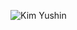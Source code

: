 <!--
**kysclient/kysclient** is a ✨ _special_ ✨ repository because its `README.md` (this file) appears on your GitHub profile.

Here are some ideas to get you started:

- 🔭 I’m currently working on ...
- 🌱 I’m currently learning ...
- 👯 I’m looking to collaborate on ...
- 🤔 I’m looking for help with ...
- 💬 Ask me about ...
- 📫 How to reach me: ...
- 😄 Pronouns: ...
- ⚡ Fun fact: ...
-->

![Kim Yushin](https://capsule-render.vercel.app/api?type=rect&color=gradient&text=%20%20kysclient%20%20&fontAlign=30&fontSize=30&textBg=true&desc=FrontEnd%27%20Engineer%20&descAlign=60&descAlignY=50)
